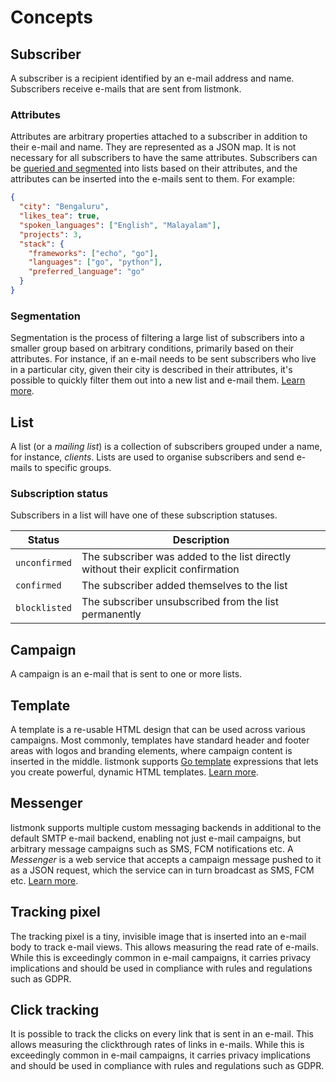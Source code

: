 # Concepts

## Subscriber

A subscriber is a recipient identified by an e-mail address and name. Subscribers receive e-mails that are sent from listmonk.

### Attributes

Attributes are arbitrary properties attached to a subscriber in addition to their e-mail and name. They are represented as a JSON map. It is not necessary for all subscribers to have the same attributes. Subscribers can be [queried and segmented](../querying-and-segmentation) into lists based on their attributes, and the attributes can be inserted into the e-mails sent to them. For example:

```json
{
  "city": "Bengaluru",
  "likes_tea": true,
  "spoken_languages": ["English", "Malayalam"],
  "projects": 3,
  "stack": {
    "frameworks": ["echo", "go"],
    "languages": ["go", "python"],
    "preferred_language": "go"
  }
}
```

### Segmentation

Segmentation is the process of filtering a large list of subscribers into a smaller group based on arbitrary conditions, primarily based on their attributes. For instance, if an e-mail needs to be sent subscribers who live in a particular city, given their city is described in their attributes, it's possible to quickly filter them out into a new list and e-mail them. [Learn more](../querying-and-segmentation).

## List

A list (or a _mailing list_) is a collection of subscribers grouped under a name, for instance, _clients_. Lists are used to organise subscribers and send e-mails to specific groups.

### Subscription status

Subscribers in a list will have one of these subscription statuses.

| Status        | Description                                                                       |
| ------------- | --------------------------------------------------------------------------------- |
| `unconfirmed` | The subscriber was added to the list directly without their explicit confirmation |
| `confirmed`   | The subscriber added themselves to the list                                       |
| `blocklisted` | The subscriber unsubscribed from the list permanently                             |

## Campaign

A campaign is an e-mail that is sent to one or more lists.

## Template

A template is a re-usable HTML design that can be used across various campaigns. Most commonly, templates have standard header and footer areas with logos and branding elements, where campaign content is inserted in the middle. listmonk supports [Go template](https://gowebexamples.com/templates/) expressions that lets you create powerful, dynamic HTML templates. [Learn more](../templating).

## Messenger

listmonk supports multiple custom messaging backends in additional to the default SMTP e-mail backend, enabling not just e-mail campaigns, but arbitrary message campaigns such as SMS, FCM notifications etc. A *Messenger* is a web service that accepts a campaign message pushed to it as a JSON request, which the service can in turn broadcast as SMS, FCM etc. [Learn more](../messengers).

## Tracking pixel

The tracking pixel is a tiny, invisible image that is inserted into an e-mail body to track e-mail views. This allows measuring the read rate of e-mails. While this is exceedingly common in e-mail campaigns, it carries privacy implications and should be used in compliance with rules and regulations such as GDPR.

## Click tracking

It is possible to track the clicks on every link that is sent in an e-mail. This allows measuring the clickthrough rates of links in e-mails. While this is exceedingly common in e-mail campaigns, it carries privacy implications and should be used in compliance with rules and regulations such as GDPR.
